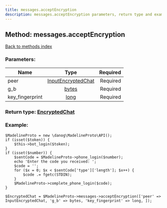 ```yaml
---
title: messages.acceptEncryption
description: messages.acceptEncryption parameters, return type and example
---
```

## Method: messages.acceptEncryption  
[Back to methods index](index.md)


### Parameters:

| Name     |    Type       | Required |
|----------|:-------------:|---------:|
|peer|[InputEncryptedChat](../types/InputEncryptedChat.md) | Required|
|g\_b|[bytes](../types/bytes.md) | Required|
|key\_fingerprint|[long](../types/long.md) | Required|


### Return type: [EncryptedChat](../types/EncryptedChat.md)

### Example:


```
$MadelineProto = new \danog\MadelineProto\API();
if (isset($token)) {
    $this->bot_login($token);
}
if (isset($number)) {
    $sentCode = $MadelineProto->phone_login($number);
    echo 'Enter the code you received: ';
    $code = '';
    for ($x = 0; $x < $sentCode['type']['length']; $x++) {
        $code .= fgetc(STDIN);
    }
    $MadelineProto->complete_phone_login($code);
}

$EncryptedChat = $MadelineProto->messages->acceptEncryption(['peer' => InputEncryptedChat, 'g_b' => bytes, 'key_fingerprint' => long, ]);
```
